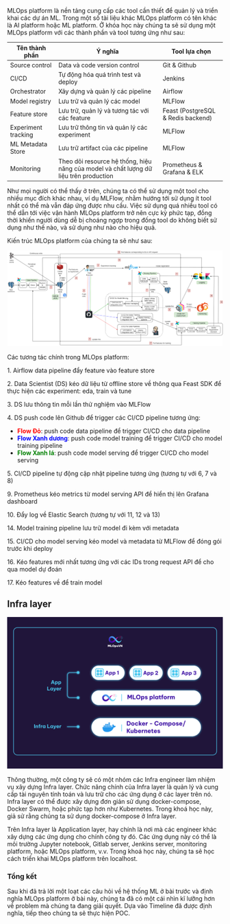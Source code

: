 MLOps platform là nền tảng cung cấp các tool cần thiết để quản lý và triển khai các dự án ML. Trong một số tài liệu khác MLOps platform có tên khác là AI platform hoặc ML platform. Ở khóa học này chúng ta sẽ sử dụng một MLOps platform với các thành phần và tool tương ứng như sau:

| Tên thành phần      | Ý nghĩa                                                                               | Tool lựa chọn                      |
| ------------------- | ------------------------------------------------------------------------------------- | ---------------------------------- |
| Source control      | Data và code version control                                                          | Git & Github                       |
| CI/CD               | Tự động hóa quá trình test và deploy                                                  | Jenkins                            |
| Orchestrator        | Xây dựng và quản lý các pipeline                                                      | Airflow                            |
| Model registry      | Lưu trữ và quản lý các model                                                          | MLFlow                             |
| Feature store       | Lưu trữ, quản lý và tương tác với các feature                                         | Feast (PostgreSQL & Redis backend) |
| Experiment tracking | Lưu trữ thông tin và quản lý các experiment                                           | MLFlow                             |
| ML Metadata Store   | Lưu trữ artifact của các pipeline                                                     | MLFlow                             |
| Monitoring          | Theo dõi resource hệ thống, hiệu năng của model và chất lượng dữ liệu trên production | Prometheus & Grafana & ELK         |

Như mọi người có thể thấy ở trên, chúng ta có thể sử dụng một tool cho nhiều mục đích khác nhau, ví dụ MLFlow, nhằm hướng tới sử dụng ít tool nhất có thể mà vẫn đáp ứng được nhu cầu. Việc sử dụng quá nhiều tool có thể dẫn tới việc vận hành MLOps platform trở nên cực kỳ phức tạp, đồng thời khiến người dùng dễ bị choáng ngợp trong đống tool do không biết sử dụng như thế nào, và sử dụng như nào cho hiệu quả.

Kiến trúc MLOps platform của chúng ta sẽ như sau:

<img src="../../../assets/images/mlops-crash-course/tong-quan-he-thong/mlops-platform/architecture.png" loading="lazy" />

Các tương tác chính trong MLOps platform:

1\. Airflow data pipeline đẩy feature vào feature store

2\. Data Scientist (DS) kéo dữ liệu từ offline store về thông qua Feast SDK để thực hiện các experiment: eda, train và tune

3\. DS lưu thông tin mỗi lần thử nghiệm vào MLFlow

4\. DS push code lên Github để trigger các CI/CD pipeline tương ứng:

-   <span style="color:red">**Flow Đỏ**</span>: push code data pipeline để trigger CI/CD cho data pipeline
-   <span style="color:blue">**Flow Xanh dương**</span>: push code model training để trigger CI/CD cho model training pipeline
-   <span style="color:green">**Flow Xanh lá**</span>: push code model serving để trigger CI/CD cho model serving

5\. CI/CD pipeline tự động cập nhật pipeline tương ứng (tương tự với 6, 7 và 8)

9\. Prometheus kéo metrics từ model serving API để hiển thị lên Grafana dashboard

10\. Đẩy log về Elastic Search (tương tự với 11, 12 và 13)

14\. Model training pipeline lưu trữ model đi kèm với metadata

15\. CI/CD cho model serving kéo model và metadata từ MLFlow để đóng gói trước khi deploy

16\. Kéo features mới nhất tương ứng với các IDs trong request API để cho qua model dự đoán

17\. Kéo features về để train model

## Infra layer

<img src="../../../assets/images/mlops-crash-course/tong-quan-he-thong/mlops-platform/enterprise-architecture.png" loading="lazy" />

Thông thường, một công ty sẽ có một nhóm các Infra engineer làm nhiệm vụ xây dựng Infra layer. Chức năng chính của Infra layer là quản lý và cung cấp tài nguyên tính toán và lưu trữ cho các ứng dụng ở các layer trên nó. Infra layer có thể được xây dựng đơn giản sử dụng docker-compose, Docker Swarm, hoặc phức tạp hơn như Kubernetes. Trong khoá học này, giả sử rằng chúng ta sử dụng docker-compose ở Infra layer.

Trên Infra layer là Application layer, hay chính là nơi mà các engineer khác xây dựng các ứng dụng cho chính công ty đó. Các ứng dụng này có thể là môi trường Jupyter notebook, Gitlab server, Jenkins server, monitoring platform, hoặc MLOps platform, v.v. Trong khoá học này, chúng ta sẽ học cách triển khai MLOps platform trên localhost.

### Tổng kết

Sau khi đã trả lời một loạt các câu hỏi về hệ thống ML ở bài trước và định nghĩa MLOps platform ở bài này, chúng ta đã có một cái nhìn kĩ lưỡng hơn về problem mà chúng ta đang giải quyết. Dựa vào Timeline đã được định nghĩa, tiếp theo chúng ta sẽ thực hiện POC.
